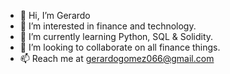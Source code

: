 - 👋 Hi, I’m Gerardo
- 👀 I’m interested in finance and technology.
- 🌱 I’m currently learning Python, SQL & Solidity.
- 💞️ I’m looking to collaborate on all finance things.
- 📫 Reach me at gerardogomez066@gmail.com

<!---
Gsilvera24/Gsilvera24 is a ✨ special ✨ repository because its `README.md` (this file) appears on your GitHub profile.
You can click the Preview link to take a look at your changes.
--->
